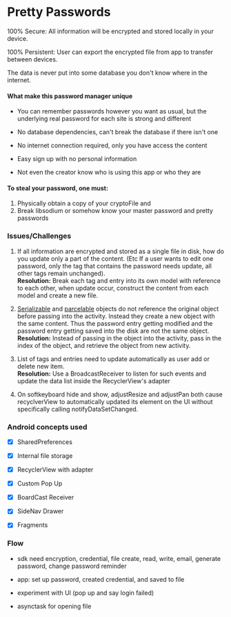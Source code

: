 
# Pretty Passwords    
100% Secure: All information will be encrypted and stored locally in your device. 
  
100% Persistent: User can export the encrypted file from app to transfer between devices.  

The data is never put into some database you don't know where in the internet.
    
#### What make this password manager unique  
- You can remember passwords however you want as usual, but the underlying real password for each site is strong and different    
    
- No database dependencies, can't break the database if there isn't one    
    
- No internet connection required, only you have access the content
    
- Easy sign up with no personal information    

- Not even the creator know who is using this app or who they are    
     
#### To steal your password, one must:    
1. Physically obtain a copy of your cryptoFile
  and    
2. Break libsodium or somehow know your master password and pretty passwords    
    
  
    
### Issues/Challenges    
 1. If all information are encrypted and stored as a single file in disk, how do you update only a part of the content. (Etc If a user wants to edit one password, only the tag that contains the password needs update, all other tags remain unchanged).    
**Resolution:** Break each tag and entry into its own model with reference to each other, when update occur, construct the content from each model and create a new file.  
    
2. [Serializable](https://stackoverflow.com/questions/44698863/bundle-putserializable-serializing-reference-not-value) and [parcelable](https://stackoverflow.com/questions/37694110/when-a-parcelable-object-is-passed-through-an-intent-does-it-update-with-refere) objects do not reference the original object before passing into the activity. Instead they create a new object with the same content. Thus the password entry getting modified and the password entry getting saved into the disk are not the same object.    
**Resolution:** Instead of passing in the object into the activity, pass in the index of the object, and retrieve the object from new activity.    
  
3. List of tags and entries need to update automatically as user add or delete new item.    
**Resolution:** Use a BroadcastReceiver to listen for such events and update the data list inside the RecyclerView's adapter    
  
4. On softkeyboard hide and show, adjustResize and adjustPan both cause recyclverView to automatically updated its element on the UI without specifically calling notifyDataSetChanged.  
    
### Android concepts used  
- [x] SharedPreferences  
- [x] Internal file storage
- [x] RecyclerView with adapter  
- [x] Custom Pop Up  
- [x] BoardCast Receiver  
- [x] SideNav Drawer  
- [x] Fragments  
  
  
### Flow  
  
- sdk need encryption, credential, file create, read, write, email, generate password, change password reminder    
    
- app: set up password, created credential, and saved to file    
    
- experiment with UI (pop up and say login failed)    
    
- asynctask for opening file
